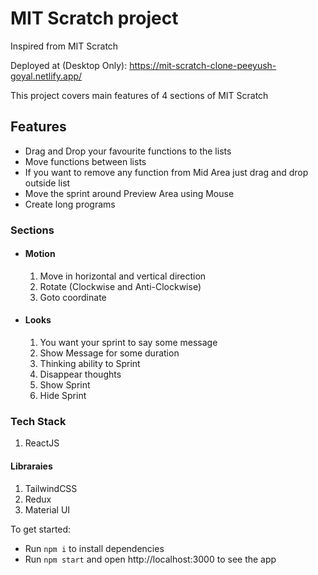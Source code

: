 # MIT Scratch project

Inspired from MIT Scratch

Deployed at (Desktop Only): https://mit-scratch-clone-peeyush-goyal.netlify.app/

This project covers main features of 4 sections of MIT Scratch

## Features

- Drag and Drop your favourite functions to the lists
- Move functions between lists
- If you want to remove any function from Mid Area just drag and drop outside list
- Move the sprint around Preview Area using Mouse
- Create long programs

### Sections

- #### Motion
  1. Move in horizontal and vertical direction
  2. Rotate (Clockwise and Anti-Clockwise)
  3. Goto coordinate
- #### Looks
  1. You want your sprint to say some message
  2. Show Message for some duration
  3. Thinking ability to Sprint
  4. Disappear thoughts
  5. Show Sprint
  6. Hide Sprint

### Tech Stack

1. ReactJS

#### Libraraies

1. TailwindCSS
2. Redux
3. Material UI

To get started:

- Run `npm i` to install dependencies
- Run `npm start` and open http://localhost:3000 to see the app
